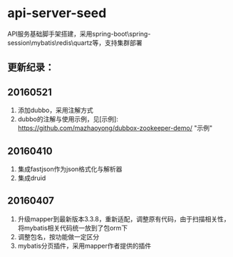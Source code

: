 # api-server-seed
API服务基础脚手架搭建，采用spring-boot\spring-session\mybatis\redis\quartz等，支持集群部署



## 更新纪录：

20160521
---------------
1. 添加dubbo，采用注解方式
2. dubbo的注解与使用示例，见[示例]: https://github.com/mazhaoyong/dubbox-zookeeper-demo/ "示例"


20160410
--------
1. 集成fastjson作为json格式化与解析器
2. 集成druid


20160407
--------
1. 升级mapper到最新版本3.3.8，重新适配，调整原有代码，由于扫描相关性，将mybatis相关代码统一放到了包orm下
2. 调整包名，按功能做一定区分
3. mybatis分页插件，采用mapper作者提供的插件
